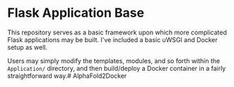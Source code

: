 # Flask Application Base
This repository serves as a basic framework upon which more complicated Flask applications may be built.  I've included a basic uWSGI and Docker setup as well.

Users may simply modify the templates, modules, and so forth within the `Application/` directory, and then build/deploy a Docker container in a fairly straightforward way.# AlphaFold2Docker
